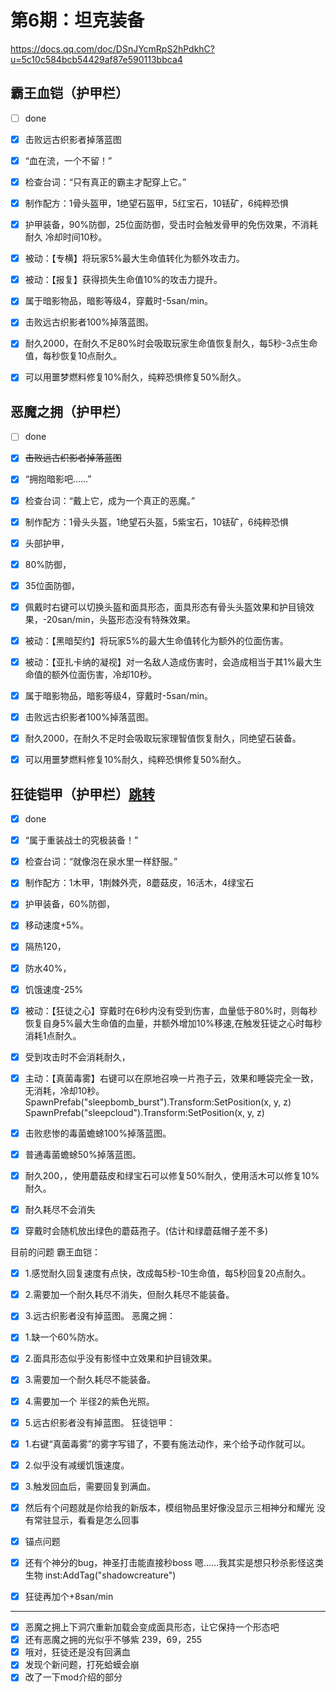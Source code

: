 

# 第6期：坦克装备

https://docs.qq.com/doc/DSnJYcmRpS2hPdkhC?u=5c10c584bcb54429af87e590113bbca4

## 霸王血铠（护甲栏）
- [ ] done

- [x] 击败远古织影者掉落蓝图
- [x] “血在流，一个不留！”
- [x] 检查台词：“只有真正的霸主才配穿上它。”
- [x] 制作配方：1骨头盔甲，1绝望石盔甲，5红宝石，10铥矿，6纯粹恐惧
- [x] 护甲装备，90%防御，25位面防御，受击时会触发骨甲的免伤效果，不消耗耐久 冷却时间10秒。
- [x] 被动：【专横】将玩家5%最大生命值转化为额外攻击力。
- [x] 被动：【报复】获得损失生命值10%的攻击力提升。
- [x] 属于暗影物品，暗影等级4，穿戴时-5san/min。
- [x] 击败远古织影者100%掉落蓝图。
- [x] 耐久2000，在耐久不足80%时会吸取玩家生命值恢复耐久，每5秒-3点生命值，每秒恢复10点耐久。
- [x] 可以用噩梦燃料修复10%耐久，纯粹恐惧修复50%耐久。


## 恶魔之拥（护甲栏）
- [ ] done

- [x] ~~击败远古织影者掉落蓝图~~
- [x] “拥抱暗影吧……”
- [x] 检查台词：“戴上它，成为一个真正的恶魔。”

- [x] 制作配方：1骨头头盔，1绝望石头盔，5紫宝石，10铥矿，6纯粹恐惧
- [x] 头部护甲，
- [x] 80%防御，
- [x] 35位面防御，
- [x] 佩戴时右键可以切换头盔和面具形态，面具形态有骨头头盔效果和护目镜效果，-20san/min，头盔形态没有特殊效果。
- [x] 被动：【黑暗契约】将玩家5%的最大生命值转化为额外的位面伤害。
- [x] 被动：【亚扎卡纳的凝视】对一名敌人造成伤害时，会造成相当于其1%最大生命值的额外位面伤害，冷却10秒。
- [x] 属于暗影物品，暗影等级4，穿戴时-5san/min。
- [x] 击败远古织影者100%掉落蓝图。
- [x] 耐久2000，在耐久不足时会吸取玩家理智值恢复耐久，同绝望石装备。
- [x] 可以用噩梦燃料修复10%耐久，纯粹恐惧修复50%耐久。

## 狂徒铠甲（护甲栏）[跳转](../scripts/prefabs/lol_wp_warmogarmor.lua)
- [x] done

- [x] “属于重装战士的究极装备！”
- [x] 检查台词：“就像泡在泉水里一样舒服。”
- [x] 制作配方：1木甲，1荆棘外壳，8蘑菇皮，16活木，4绿宝石
- [x] 护甲装备，60%防御，
- [x] 移动速度+5%。
- [x] 隔热120，
- [x] 防水40%，
- [x] 饥饿速度-25%
- [x] 被动：【狂徒之心】穿戴时在6秒内没有受到伤害，血量低于80%时，则每秒恢复自身5%最大生命值的血量，并额外增加10%移速,在触发狂徒之心时每秒消耗1点耐久。
- [x] 受到攻击时不会消耗耐久，
- [x] 主动：【真菌毒雾】右键可以在原地召唤一片孢子云，效果和睡袋完全一致，无消耗，冷却10秒。
    SpawnPrefab("sleepbomb_burst").Transform:SetPosition(x, y, z)
    SpawnPrefab("sleepcloud").Transform:SetPosition(x, y, z)
- [x] 击败悲惨的毒菌蟾蜍100%掉落蓝图。
- [x] 普通毒菌蟾蜍50%掉落蓝图。
- [x] 耐久200，，使用蘑菇皮和绿宝石可以修复50%耐久，使用活木可以修复10%耐久。
- [x] 耐久耗尽不会消失
- [x] 穿戴时会随机放出绿色的蘑菇孢子。(估计和绿蘑菇帽子差不多)


目前的问题
霸王血铠：
- [x] 1.感觉耐久回复速度有点快，改成每5秒-10生命值，每5秒回复20点耐久。
- [x] 2.需要加一个耐久耗尽不消失，但耐久耗尽不能装备。
- [x] 3.远古织影者没有掉蓝图。
恶魔之拥：
- [x] 1.缺一个60%防水。
- [x] 2.面具形态似乎没有影怪中立效果和护目镜效果。
- [x] 3.需要加一个耐久耗尽不能装备。
- [x] 4.需要加一个 半径2的紫色光照。
- [x] 5.远古织影者没有掉蓝图。
狂徒铠甲：
- [x] 1.右键“真菌毒雾”的雾字写错了，不要有施法动作，来个给予动作就可以。
- [x] 2.似乎没有减缓饥饿速度。
- [x] 3.触发回血后，需要回复到满血。

- [x] 然后有个问题就是你给我的新版本，模组物品里好像没显示三相神分和耀光 没有常驻显示，看看是怎么回事

- [x] 锚点问题

- [x] 还有个神分的bug，神圣打击能直接秒boss  嗯……我其实是想只秒杀影怪这类生物  inst:AddTag("shadowcreature")

- [x] 狂徒再加个+8san/min

***
- [x] 恶魔之拥上下洞穴重新加载会变成面具形态，让它保持一个形态吧
- [x]  还有恶魔之拥的光似乎不够紫 239，69，255
- [x] 哦对，狂徒还是没有回满血
- [x] 发现个新问题，打死蛤蟆会崩
- [x] 改了一下mod介绍的部分